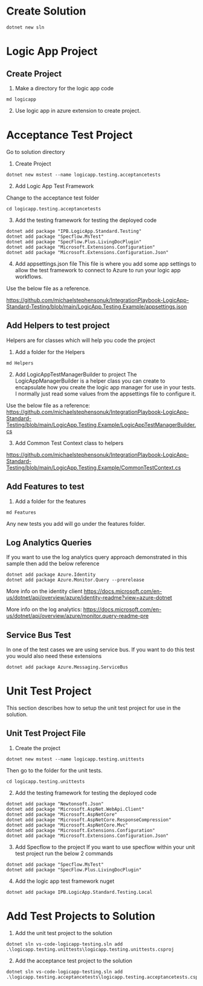 
# Create Solution

```
dotnet new sln
```


# Logic App Project

## Create Project

1) Make a directory for the logic app code

```
md logicapp
```

2) Use logic app in azure extension to create project. 


# Acceptance Test Project

Go to solution directory

1) Create Project

```
dotnet new mstest --name logicapp.testing.acceptancetests
```

2) Add Logic App Test Framework

 Change to the acceptance test folder

```
cd logicapp.testing.acceptancetests

```

3) Add the testing framework for testing the deployed code

```
dotnet add package "IPB.LogicApp.Standard.Testing"
dotnet add package "Specflow.MsTest"
dotnet add package "SpecFlow.Plus.LivingDocPlugin"
dotnet add package "Microsoft.Extensions.Configuration"
dotnet add package "Microsoft.Extensions.Configuration.Json"
```

4) Add appsettings.json file
This file is where you add some app settings to allow the test framework to connect to Azure to run your logic app workflows.

Use the below file as a reference.

https://github.com/michaelstephensonuk/IntegrationPlaybook-LogicApp-Standard-Testing/blob/main/LogicApp.Testing.Example/appsettings.json


## Add Helpers to test project

Helpers are for classes which will help you code the project

1) Add a folder for the Helpers

```
md Helpers

```

2) Add LogicAppTestManagerBuilder to project
The LogicAppManagerBuilder is a helper class you can create to encapsulate how you create the logic app manager for use in your tests.  I normally just read some values from the
appsettings file to configure it.

Use the below file as a reference:
https://github.com/michaelstephensonuk/IntegrationPlaybook-LogicApp-Standard-Testing/blob/main/LogicApp.Testing.Example/LogicAppTestManagerBuilder.cs


3) Add Common Test Context class to helpers

https://github.com/michaelstephensonuk/IntegrationPlaybook-LogicApp-Standard-Testing/blob/main/LogicApp.Testing.Example/CommonTestContext.cs


## Add Features to test

1) Add a folder for the features

```
md Features
```

Any new tests you add will go under the features folder.


## Log Analytics Queries

If you want to use the log analytics query approach demonstrated in this sample then add the below reference

```
dotnet add package Azure.Identity
dotnet add package Azure.Monitor.Query --prerelease
```

More info on the identity client
https://docs.microsoft.com/en-us/dotnet/api/overview/azure/identity-readme?view=azure-dotnet

More info on the log analytics:
https://docs.microsoft.com/en-us/dotnet/api/overview/azure/monitor.query-readme-pre



## Service Bus Test

In one of the test cases we are using service bus.  If you want to do this test you would also need these extensions

```
dotnet add package Azure.Messaging.ServiceBus

```

# Unit Test Project
This section describes how to setup the unit test project for use in the solution.


## Unit Test Project File

1) Create the project

```
dotnet new mstest --name logicapp.testing.unittests
```

Then go to the folder for the unit tests.

```
cd logicapp.testing.unittests

```


2) Add the testing framework for testing the deployed code

```
dotnet add package "Newtonsoft.Json"
dotnet add package "Microsoft.AspNet.WebApi.Client"
dotnet add package "Microsoft.AspNetCore"
dotnet add package "Microsoft.AspNetCore.ResponseCompression"
dotnet add package "Microsoft.AspNetCore.Mvc"
dotnet add package "Microsoft.Extensions.Configuration"
dotnet add package "Microsoft.Extensions.Configuration.Json"

```

3) Add Specflow to the project
If you want to use specflow within your unit test project run the below 2 commands

```
dotnet add package "Specflow.MsTest"
dotnet add package "SpecFlow.Plus.LivingDocPlugin"
```

4) Add the logic app test framework nuget

```
dotnet add package IPB.LogicApp.Standard.Testing.Local 
```


# Add Test Projects to Solution

1) Add the unit test project to the solution
```
dotnet sln vs-code-logicapp-testing.sln add .\logicapp.testing.unittests\logicapp.testing.unittests.csproj
```

2) Add the acceptance test project to the solution
```
dotnet sln vs-code-logicapp-testing.sln add .\logicapp.testing.acceptancetests\logicapp.testing.acceptancetests.csproj
```
